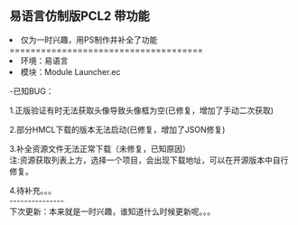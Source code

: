 易语言仿制版PCL2 带功能
---------
<li>仅为一时兴趣，用PS制作并补全了功能</li>
=====================================
<li>环境：易语言</li>
<li>模块：Module Launcher.ec 

-已知BUG：

1.正版验证有时无法获取头像导致头像框为空(已修复，增加了手动二次获取)

2.部分HMCL下载的版本无法启动(已修复，增加了JSON修复)

3.补全资源文件无法正常下载（未修复，已知原因）<br>
注:资源获取列表上方，选择一个项目，会出现下载地址，可以在开源版本中自行修复。

4.待补充。。。<br>
---------------<br>
下次更新：本来就是一时兴趣，谁知道什么时候更新呢。。。

